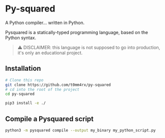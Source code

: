 # Py-squared

A Python compiler... written in Python.

Pysquared is a statically-typed programming language, based on the Python syntax.

> ⚠️ DISCLAIMER: this language is not supposed to go into production, it's only an educational project.

## Installation

```sh
# Clone this repo
git clone https://github.com/t0mm4rx/py-squared
# cd into the root of the project
cd py-squared

pip3 install -e ./
```

## Compile a Pysquared script

```sh
python3 -m pysquared compile --output my_binary my_python_script.py
```